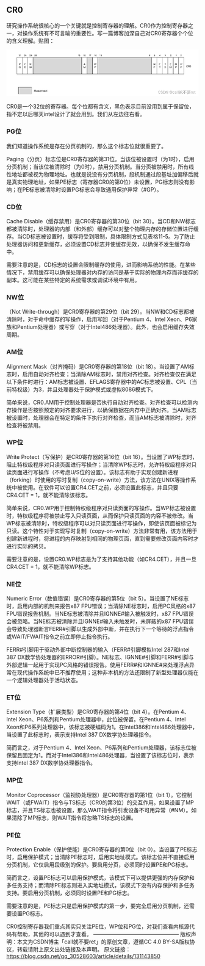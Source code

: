 ## CR0

研究操作系统很核心的一个关键就是控制寄存器的理解。CR0作为控制寄存器之一，对操作系统有不可言喻的重要性。写一篇博客加深自己对CR0寄存器个个位的含义理解。贴图：

![img](pic/a961d585d3f7436fa4da49e55b3b6cea.png)

CR0是一个32位的寄存器。每个位都有含义，黑色表示目前没用到属于保留位，指不定以后哪天intel设计了就会用到。我们从左边往右看。

### PG位

我们知道操作系统是存在分页机制的，那么这个标志位就很重要了。

Paging（分页）标志位是CR0寄存器的第31位。当该位被设置时（为1时），启用分页机制；当该位被清除时（为0时），禁用分页机制。当分页被禁用时，所有线性地址都被视为物理地址。也就是说没有分页机制，段机制通过段基址加偏移后就是真实物理地址，如果PE标志（寄存器CR0的第0位）未设置，PG标志则没有影响；在PE标志被清除时设置PG标志会导致通用保护异常（#GP）。

### CD位

Cache Disable（缓存禁用）是CR0寄存器的第30位（bit 30）。当CD和NW标志都被清除时，处理器的内部（和外部）缓存可以对整个物理内存的存储位置进行缓存。当CD标志被设置时，缓存将受到限制，具体限制方式见表格11-5。为了防止处理器访问和更新缓存，必须设置CD标志并使缓存无效，以确保不发生缓存命中。

需要注意的是，CD标志的设置会限制缓存的使用，进而影响系统的性能。在某些情况下，禁用缓存可以确保处理器对内存的访问是基于实际的物理内存而非缓存的副本。这可能在某些特定的系统需求或调试环境中有用。

### NW位

（Not Write-through）是CR0寄存器的第29位（bit 29）。当NW和CD标志都被清除时，对于命中缓存的写操作，启用写回（对于Pentium 4、Intel Xeon、P6家族和Pentium处理器）或写穿（对于Intel486处理器）。此外，也会启用缓存失效周期。

### AM位

Alignment Mask（对齐掩码）是CR0寄存器的第18位（bit 18）。当设置了AM标志时，启用自动对齐检查；当清除AM标志时，禁用对齐检查。对齐检查仅在满足以下条件时进行：AM标志被设置、EFLAGS寄存器中的AC标志被设置、CPL（当前特权级）为3，并且处理器处于保护模式或虚拟8086模式下。

简单来说，CR0.AM用于控制处理器是否执行自动对齐检查。对齐检查可以检测内存操作是否按照预定的对齐要求进行，以确保数据在内存中正确对齐。当AM标志被设置时，处理器会在特定的条件下执行对齐检查，而当AM标志被清除时，对齐检查将被禁用。

### WP位

Write Protect（写保护）是CR0寄存器的第16位（bit 16）。当设置了WP标志时，阻止特权级程序对只读页面进行写操作；当清除WP标志时，允许特权级程序对只读页面进行写操作（不考虑U/S位的设置）。该标志有助于实现创建新进程（forking）时使用的写时复制（copy-on-write）方法，该方法在UNIX等操作系统中被使用。在软件可以设置CR4.CET之前，必须设置此标志，并且只要CR4.CET = 1，就不能清除该标志。

简单来说，CR0.WP用于控制特权级程序对只读页面的写操作。当WP标志被设置时，特权级程序将被禁止写入只读页面，从而保护只读页面的内容不被修改。当WP标志被清除时，特权级程序可以对只读页面进行写操作，即使该页面被标记为只读。这个特性对于实现写时复制（copy-on-write）方法非常有用，该方法用于创建新进程时，将进程的内存映射到相同的物理页面，直到需要修改页面内容时才进行实际的拷贝。

需要注意的是，设置CR0.WP标志是为了支持其他功能（如CR4.CET），并且一旦CR4.CET = 1，就不能清除WP标志。

### NE位

Numeric Error（数值错误）是CR0寄存器的第5位（bit 5）。当设置了NE标志时，启用内部的机制来报告x87 FPU错误；当清除NE标志时，启用PC风格的x87 FPU错误报告机制。当NE标志被清除并且IGNNE#输入被触发时，x87 FPU错误会被忽略。当NE标志被清除并且IGNNE#输入未触发时，未屏蔽的x87 FPU错误会导致处理器断言FERR#引脚以生成外部中断，并在执行下一个等待的浮点指令或WAIT/FWAIT指令之前立即停止指令执行。

FERR#引脚用于驱动外部中断控制器的输入（FERR#引脚模拟Intel 287和Intel 387 DX数学协处理器的ERROR#引脚）。NE标志、IGNNE#引脚和FERR#引脚与外部逻辑一起用于实现PC风格的错误报告。使用FERR#和IGNNE#来处理浮点异常在现代操作系统中已不推荐使用；这种非本机的方法还限制了新型处理器仅能在一个逻辑处理器处于活动状态。

### ET位

Extension Type（扩展类型）是CR0寄存器的第4位（bit 4）。在Pentium 4、Intel Xeon、P6系列和Pentium处理器中，此位被保留。在Pentium 4、Intel Xeon和P6系列处理器中，该标志被硬编码为1。在Intel386和Intel486处理器中，当设置了此标志时，表示支持Intel 387 DX数学协处理器指令。

简而言之，对于Pentium 4、Intel Xeon、P6系列和Pentium处理器，该标志位被保留且固定为1。而对于Intel386和Intel486处理器，当设置了该标志位时，表示支持Intel 387 DX数学协处理器指令。

### MP位

Monitor Coprocessor（监视协处理器）是CR0寄存器的第1位（bit 1）。它控制WAIT（或FWAIT）指令与TS标志（CR0的第3位）的交互作用。如果设置了MP标志，并且TS标志也被设置，那么WAIT指令将引发设备不可用异常（#NM）。如果清除了MP标志，则WAIT指令将忽略TS标志的设置。

### PE位

Protection Enable（保护使能）是CR0寄存器的第0位（bit 0）。当设置了PE标志时，启用保护模式；当清除PE标志时，启用实地址模式。该标志位并不直接启用分页机制，它仅启用段级别的保护。要启用分页，必须同时设置PE和PG标志。

简而言之，设置PE标志可以启用保护模式，该模式下可以提供更强的内存保护和多任务支持；而清除PE标志则进入实地址模式，该模式下没有内存保护和多任务支持。要启用分页机制，必须同时设置PE和PG标志。

需要注意的是，PE标志只是启用保护模式的第一步，要完全启用分页机制，还需要设置PG标志。

CR0控制寄存器我们重点其实只关注PE位，WP位和PG位，对我们查看内核源代码有帮助，其他的可以遇到才查看。
————————————————
版权声明：本文为CSDN博主「call就不要ret」的原创文章，遵循CC 4.0 BY-SA版权协议，转载请附上原文出处链接及本声明。
原文链接：https://blog.csdn.net/qq_30528603/article/details/131143850